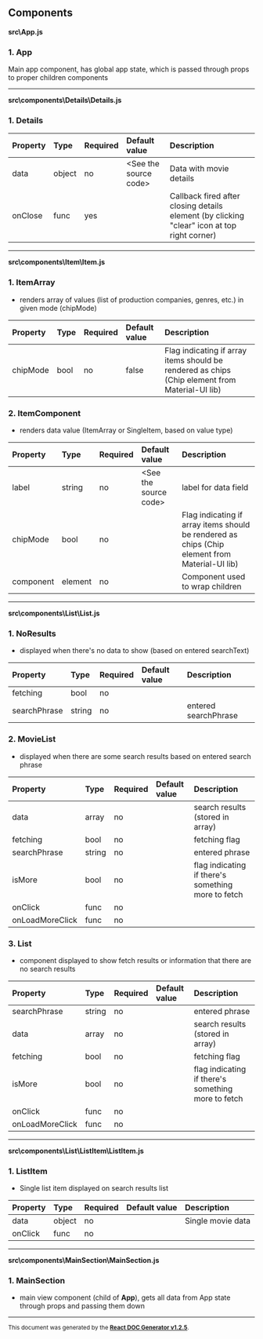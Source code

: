 Components
----------

**src\App.js**

### 1. App

Main app component, has global app state, which is passed through props to proper children components   




-----
**src\components\Details\Details.js**

### 1. Details




Property | Type | Required | Default value | Description
:--- | :--- | :--- | :--- | :---
data|object|no|&lt;See the source code&gt;|Data with movie details
onClose|func|yes||Callback fired after closing details element (by clicking &quot;clear&quot; icon at top right corner)
-----
**src\components\Item\Item.js**

### 1. ItemArray

- renders  array of values (list of production companies, genres, etc.) in given mode (chipMode)   




Property | Type | Required | Default value | Description
:--- | :--- | :--- | :--- | :---
chipMode|bool|no|false|Flag indicating if array items should be rendered as chips (Chip element from Material-UI lib)
### 2. ItemComponent

- renders data value (ItemArray or SingleItem, based on value type)   




Property | Type | Required | Default value | Description
:--- | :--- | :--- | :--- | :---
label|string|no|&lt;See the source code&gt;|label for data field
chipMode|bool|no||Flag indicating if array items should be rendered as chips (Chip element from Material-UI lib)
component|element|no||Component used to wrap children
-----
**src\components\List\List.js**

### 1. NoResults

- displayed when there's no data to show (based on entered searchText)   




Property | Type | Required | Default value | Description
:--- | :--- | :--- | :--- | :---
fetching|bool|no||
searchPhrase|string|no||entered searchPhrase
### 2. MovieList

- displayed when there are some search results based on entered search phrase   




Property | Type | Required | Default value | Description
:--- | :--- | :--- | :--- | :---
data|array|no||search results (stored in array)
fetching|bool|no||fetching flag
searchPhrase|string|no||entered phrase
isMore|bool|no||flag indicating if there&#x27;s something more to fetch
onClick|func|no||
onLoadMoreClick|func|no||
### 3. List

- component displayed to show fetch results or information that there are no search results   




Property | Type | Required | Default value | Description
:--- | :--- | :--- | :--- | :---
searchPhrase|string|no||entered phrase
data|array|no||search results (stored in array)
fetching|bool|no||fetching flag
isMore|bool|no||flag indicating if there&#x27;s something more to fetch
onClick|func|no||
onLoadMoreClick|func|no||
-----
**src\components\List\ListItem\ListItem.js**

### 1. ListItem

- Single list item displayed on search results list   




Property | Type | Required | Default value | Description
:--- | :--- | :--- | :--- | :---
data|object|no||Single movie data
onClick|func|no||
-----
**src\components\MainSection\MainSection.js**

### 1. MainSection

- main view component (child of **App**), gets all data from App state through props and passing them down   




-----

<sub>This document was generated by the <a href="https://github.com/marborkowski/react-doc-generator" target="_blank">**React DOC Generator v1.2.5**</a>.</sub>
